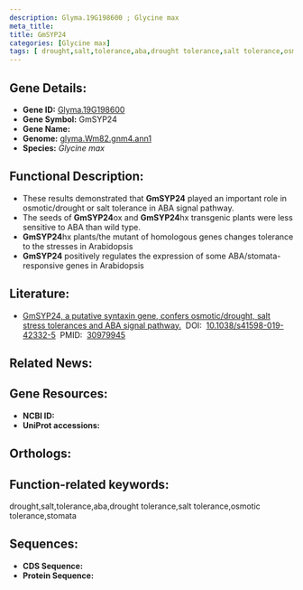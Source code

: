```yaml
---
description: Glyma.19G198600 ; Glycine max
meta_title:
title: GmSYP24
categories: [Glycine max]
tags: [ drought,salt,tolerance,aba,drought tolerance,salt tolerance,osmotic tolerance,stomata ]
---
```


## Gene Details:
- **Gene ID:**	[Glyma.19G198600]()
- **Gene Symbol:** GmSYP24
- **Gene Name:** 
- **Genome:** [glyma.Wm82.gnm4.ann1]()
- **Species:** *Glycine max*

## Functional Description:
   - These results demonstrated that **GmSYP24** played an important role in osmotic/drought or salt tolerance in ABA signal pathway.
   - The seeds of **GmSYP24**ox and **GmSYP24**hx transgenic plants were less sensitive to ABA than wild type.
   - **GmSYP24**hx plants/the mutant of homologous genes changes tolerance to the stresses in Arabidopsis
   - **GmSYP24** positively regulates the expression of some ABA/stomata-responsive genes in Arabidopsis

## Literature:
   - [GmSYP24, a putative syntaxin gene, confers osmotic/drought, salt stress tolerances and ABA signal pathway.]( https://www.nature.com/articles/s41598-019-42332-5)&nbsp;&nbsp;DOI:&nbsp;&nbsp;[10.1038/s41598-019-42332-5](https://www.nature.com/articles/s41598-019-42332-5)&nbsp;&nbsp;PMID:&nbsp;&nbsp;[30979945](https://pubmed.ncbi.nlm.nih.gov/30979945/)

## Related News:

## Gene Resources:
- **NCBI ID:** [](https://www.ncbi.nlm.nih.gov/gene/?term=)
- **UniProt accessions:** [](https://www.uniprot.org/uniprotkb//entry)

## Orthologs:

## Function-related keywords:
drought,salt,tolerance,aba,drought tolerance,salt tolerance,osmotic tolerance,stomata

## Sequences:
- **CDS Sequence:**
- **Protein Sequence:**
